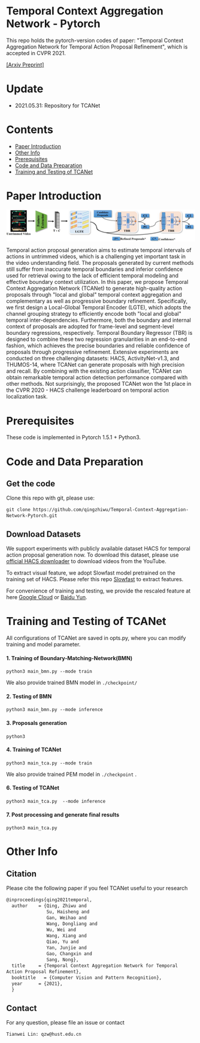 # Temporal Context Aggregation Network - Pytorch

This repo holds the pytorch-version codes of paper: "Temporal Context Aggregation Network for Temporal Action Proposal Refinement", which is accepted in CVPR 2021.

[[Arxiv Preprint]](http://arxiv.org/abs/2103.1314)

# Update

* 2021.05.31: Repository for TCANet


# Contents

* [Paper Introduction](#paper-introduction)
* [Other Info](#other-info)
* [Prerequisites](#prerequisites)
* [Code and Data Preparation](#Code_and_Data_Preparation)
* [Training and Testing  of TCANet](#Training_and_Testing_of_TCANet)

# Paper Introduction

 <img src="./img/overview.jpg" width = "700" alt="image" align=center />

Temporal action proposal generation aims to estimate temporal intervals of actions in untrimmed videos, which is a challenging yet important task in the video understanding field. The proposals generated by current methods still suffer from inaccurate temporal boundaries and inferior confidence used for retrieval owing to the lack of efficient temporal modeling and effective boundary context utilization. In this paper, we propose Temporal Context Aggregation Network (TCANet) to generate high-quality action proposals through "local and global" temporal context aggregation and complementary as well as progressive boundary refinement. Specifically, we first design a Local-Global Temporal Encoder (LGTE), which adopts the channel grouping strategy to efficiently encode both "local and global" temporal inter-dependencies. Furthermore, both the boundary and internal context of proposals are adopted for frame-level and segment-level boundary regressions, respectively. Temporal Boundary Regressor (TBR) is designed to combine these two regression granularities in an end-to-end fashion, which achieves the precise boundaries and reliable confidence of proposals through progressive refinement. Extensive experiments are conducted on three challenging datasets: HACS, ActivityNet-v1.3, and THUMOS-14, where TCANet can generate proposals with high precision and recall. By combining with the existing action classifier, TCANet can obtain remarkable temporal action detection performance compared with other methods. Not surprisingly, the proposed TCANet won the 1st place in the CVPR 2020 - HACS challenge leaderboard on temporal action localization task.

# Prerequisites

These code is  implemented in Pytorch 1.5.1 + Python3.

# Code and Data Preparation

## Get the code

Clone this repo with git, please use:

```
git clone https://github.com/qingzhiwu/Temporal-Context-Aggregation-Network-Pytorch.git
```



## Download Datasets

We support experiments with publicly available dataset HACS for temporal action proposal generation now. To download this dataset, please use [official HACS downloader](https://github.com/) to download videos from the YouTube.

To extract visual feature, we adopt Slowfast model pretrained on the training set of HACS. Please refer this repo [Slowfast](https://github.com/) to extract features.

For convenience of training and testing,  we provide the rescaled feature at here [Google Cloud](https://coming_soon) or [Baidu Yun](). 

# Training and Testing  of TCANet

All configurations of TCANet are saved in opts.py, where you can modify training and model parameter.


#### 1. Training of Boundary-Matching-Network(BMN)


```
python3 main_bmn.py --mode train
```

We also provide trained BMN model in `./checkpoint/`

#### 2. Testing of BMN

```
python3 main_bmn.py --mode inference
```

#### 3. Proposals generation

```
python3
```

#### 4. Training of TCANet

```
python3 main_tca.py --mode train
```

We also provide trained PEM model in `./checkpoint` .

#### 6. Testing of TCANet

```
python3 main_tca.py  --mode inference
```

#### 7. Post processing and generate final results

```
python3 main_tca.py
```

# Other Info

## Citation


Please cite the following paper if you feel TCANet useful to your research

```
@inproceedings{qing2021temporal,
  author    = {Qing, Zhiwu and 
               Su, Haisheng and 
               Gan, Weihao and 
               Wang, Dongliang and 
               Wu, Wei and 
               Wang, Xiang and 
               Qiao, Yu and 
               Yan, Junjie and 
               Gao, Changxin and 
               Sang, Nong},
  title     = {Temporal Context Aggregation Network for Temporal Action Proposal Refinement},
  booktitle   = {Computer Vision and Pattern Recognition},
  year      = {2021},
  }
```


## Contact
For any question, please file an issue or contact
```
Tianwei Lin: qzw@hust.edu.cn
```